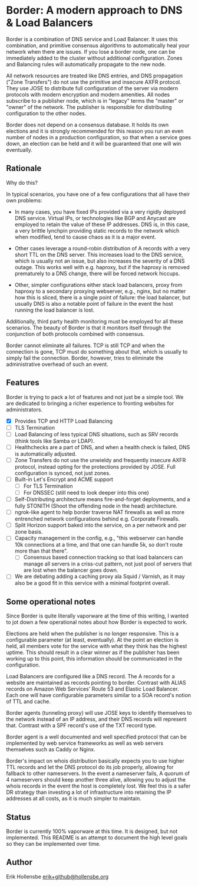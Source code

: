 # Border: A modern approach to DNS & Load Balancers

Border is a combination of DNS service and Load Balancer. It uses this
combination, and primitive consensus algorithms to automatically heal your
network when there are issues. If you lose a border node, one can be
immediately added to the cluster without additional configuration. Zones and
Balancing rules will automatically propagate to the new node.

All network resources are treated like DNS entries, and DNS propagation ("Zone
Transfers") do not use the primitive and insecure AXFR protocol. They use JOSE
to distribute full configuration of the server via modern protocols with modern
encryption and modern amenities. All nodes subscribe to a publisher node, which
is in "legacy" terms the "master" or "owner" of the network. The publisher is
responsible for distributing configuration to the other nodes.

Border does not depend on a consensus database. It holds its own elections and
it is strongly recommended for this reason you run an even number of nodes in a
production configuration, so that when a service goes down, an election can be
held and it will be guaranteed that one will win eventually.

## Rationale

Why do this?

In typical scenarios, you have one of a few configurations that all have their
own problems:

- In many cases, you have fixed IPs provided via a very rigidly deployed DNS
  service. Virtual IPs, or technologies like BGP and Anycast are employed to
  retain the value of these IP addresses. DNS is, in this case, a very brittle
  lynchpin providing static records to the network which when modified, tend to
  cause chaos as it is a major event.

- Other cases leverage a round-robin distribution of A records with a very
  short TTL on the DNS server. This increases load to the DNS service, which is
  usually not an issue, but also increases the severity of a DNS outage. This
  works well with e.g. haproxy, but if the haproxy is removed prematurely to a
  DNS change, there will be forced network hiccups.

- Other, simpler configurations either stack load balancers, proxy from haproxy
  to a secondary proxying webserver, e.g., nginx, but no matter how this is
  sliced, there is a single point of failure: the load balancer, but usually
  DNS is also a notable point of failure in the event the host running the load
  balancer is lost.

Additionally, third party health monitoring must be employed for all these
scenarios. The beauty of Border is that it monitors itself through the
conjunction of both protocols combined with consensus.

Border cannot eliminate all failures. TCP is still TCP and when the connection
is gone, TCP must do something about that, which is usually to simply fail the
connection. Border, however, tries to eliminate the administrative overhead of
such an event.

## Features

Border is trying to pack a lot of features and not just be a simple tool. We
are dedicated to bringing a richer experience to fronting websites for
administrators.

- [x] Provides TCP and HTTP Load Balancing
- [ ] TLS Termination
- [ ] Load Balancing of less typical DNS situations, such as SRV records (think tools like Samba or LDAP).
- [ ] Healthchecks are a part of DNS, and when a health check is failed, DNS is automatically adjusted.
- [ ] Zone Transfers do not use the unwieldy and frequently insecure AXFR
  protocol, instead opting for the protections provided by JOSE. Full
  configuration is synced, not just zones.
- [ ] Built-in Let's Encrypt and ACME support
  - [ ] For TLS Termination
  - [ ] For DNSSEC (still need to look deeper into this one)
- [ ] Self-Distributing architecture means fire-and-forget deployments, and a
  fully STONITH (Shoot the offending node in the head) architecture.
- [ ] ngrok-like agent to help border traverse NAT firewalls as well as more
  entrenched network configurations behind e.g. Corporate Firewalls.
- [ ] Split Horizon support baked into the service, on a per network and per zone basis.
- [ ] Capacity management in the config, e.g., "this webserver can handle 10k connections at a time, and that one can handle 5k, so don't route more than that there".
  - [ ] Consensus based connection tracking so that load balancers can manage all servers in a criss-cut pattern, not just pool of servers that are lost when the balancer goes down.
- [ ] We are debating adding a caching proxy ala Squid / Varnish, as it may
  also be a good fit in this service with a minimal footprint overall.

## Some operational notes

Since Border is quite literally vaporware at the time of this writing, I wanted
to jot down a few operational notes about how Border is expected to work.

Elections are held when the publisher is no longer responsive. This is a
configurable parameter (at least, eventually). At the point an election is
held, all members vote for the service with what they think has the highest
uptime. This should result in a clear winner as if the publisher has been
working up to this point, this information should be communicated in the
configuration.

Load Balancers are configured like a DNS record. The A records for a website
are maintained as records pointing to border. Contrast with ALIAS records on
Amazon Web Services' Route 53 and Elastic Load Balancer. Each one will have
configurable parameters similar to a SOA record's notion of TTL and cache.

Border agents (tunneling proxy) will use JOSE keys to identify themselves to
the network instead of an IP address, and their DNS records will represent
that. Contrast with a SPF record's use of the TXT record type.

Border agent is a well documented and well specified protocol that can be
implemented by web service frameworks as well as web servers themselves such as
Caddy or Nginx.

Border's impact on whois distribution basically expects you to use higher TTL
records and let the DNS protocol do its job properly, allowing for fallback to
other nameservers. In the event a nameserver fails, A quorum of 4 nameservers
should keep another three alive, allowing you to adjust the whois records in the
event the host is completely lost. We feel this is a safer DR strategy than
investing a lot of infrastructure into retaining the IP addresses at all costs,
as it is much simpler to maintain.

## Status

Border is currently 100% vaporware at this time. It is designed, but not
implemented. This README is an attempt to document the high level goals so they
can be implemented over time.

## Author

Erik Hollensbe <erik+github@hollensbe.org>

